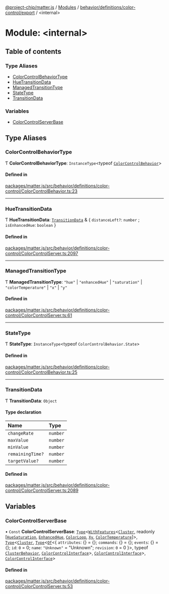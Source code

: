 [@project-chip/matter.js](../README.md) / [Modules](../modules.md) / [behavior/definitions/color-control/export](behavior_definitions_color_control_export.md) / \<internal\>

# Module: \<internal\>

## Table of contents

### Type Aliases

- [ColorControlBehaviorType](behavior_definitions_color_control_export._internal_.md#colorcontrolbehaviortype)
- [HueTransitionData](behavior_definitions_color_control_export._internal_.md#huetransitiondata)
- [ManagedTransitionType](behavior_definitions_color_control_export._internal_.md#managedtransitiontype)
- [StateType](behavior_definitions_color_control_export._internal_.md#statetype)
- [TransitionData](behavior_definitions_color_control_export._internal_.md#transitiondata)

### Variables

- [ColorControlServerBase](behavior_definitions_color_control_export._internal_.md#colorcontrolserverbase)

## Type Aliases

### ColorControlBehaviorType

Ƭ **ColorControlBehaviorType**: `InstanceType`\<typeof [`ColorControlBehavior`](behavior_definitions_color_control_export.md#colorcontrolbehavior)\>

#### Defined in

[packages/matter.js/src/behavior/definitions/color-control/ColorControlBehavior.ts:23](https://github.com/project-chip/matter.js/blob/5f71eedebdb9fa54338bde320c311bb359b7455d/packages/matter.js/src/behavior/definitions/color-control/ColorControlBehavior.ts#L23)

___

### HueTransitionData

Ƭ **HueTransitionData**: [`TransitionData`](behavior_definitions_color_control_export._internal_.md#transitiondata) & \{ `distanceLeft?`: `number` ; `isEnhancedHue`: `boolean`  }

#### Defined in

[packages/matter.js/src/behavior/definitions/color-control/ColorControlServer.ts:2097](https://github.com/project-chip/matter.js/blob/5f71eedebdb9fa54338bde320c311bb359b7455d/packages/matter.js/src/behavior/definitions/color-control/ColorControlServer.ts#L2097)

___

### ManagedTransitionType

Ƭ **ManagedTransitionType**: ``"hue"`` \| ``"enhancedHue"`` \| ``"saturation"`` \| ``"colorTemperature"`` \| ``"x"`` \| ``"y"``

#### Defined in

[packages/matter.js/src/behavior/definitions/color-control/ColorControlServer.ts:61](https://github.com/project-chip/matter.js/blob/5f71eedebdb9fa54338bde320c311bb359b7455d/packages/matter.js/src/behavior/definitions/color-control/ColorControlServer.ts#L61)

___

### StateType

Ƭ **StateType**: `InstanceType`\<typeof `ColorControlBehavior.State`\>

#### Defined in

[packages/matter.js/src/behavior/definitions/color-control/ColorControlBehavior.ts:25](https://github.com/project-chip/matter.js/blob/5f71eedebdb9fa54338bde320c311bb359b7455d/packages/matter.js/src/behavior/definitions/color-control/ColorControlBehavior.ts#L25)

___

### TransitionData

Ƭ **TransitionData**: `Object`

#### Type declaration

| Name | Type |
| :------ | :------ |
| `changeRate` | `number` |
| `maxValue` | `number` |
| `minValue` | `number` |
| `remainingTime?` | `number` |
| `targetValue?` | `number` |

#### Defined in

[packages/matter.js/src/behavior/definitions/color-control/ColorControlServer.ts:2089](https://github.com/project-chip/matter.js/blob/5f71eedebdb9fa54338bde320c311bb359b7455d/packages/matter.js/src/behavior/definitions/color-control/ColorControlServer.ts#L2089)

## Variables

### ColorControlServerBase

• `Const` **ColorControlServerBase**: [`Type`](../interfaces/behavior_cluster_export.ClusterBehavior.Type.md)\<[`WithFeatures`](cluster_export.ClusterComposer.md#withfeatures)\<[`Cluster`](../interfaces/cluster_export.ColorControl.Cluster.md), readonly [[`HueSaturation`](../enums/cluster_export.ColorControl.Feature.md#huesaturation), [`EnhancedHue`](../enums/cluster_export.ColorControl.Feature.md#enhancedhue), [`ColorLoop`](../enums/cluster_export.ColorControl.Feature.md#colorloop), [`Xy`](../enums/cluster_export.ColorControl.Feature.md#xy), [`ColorTemperature`](../enums/cluster_export.ColorControl.Feature.md#colortemperature)]\>, [`Type`](../interfaces/behavior_cluster_export.ClusterBehavior.Type.md)\<[`Cluster`](../interfaces/cluster_export.ColorControl.Cluster.md), [`Type`](../interfaces/behavior_cluster_export.ClusterBehavior.Type.md)\<[`Of`](../interfaces/cluster_export.ClusterType.Of.md)\<\{ `attributes`: {} = \{}; `commands`: {} = \{}; `events`: {} = \{}; `id`: ``0`` = 0; `name`: ``"Unknown"`` = "Unknown"; `revision`: ``0`` = 0 }\>, typeof [`ClusterBehavior`](behavior_cluster_export.ClusterBehavior.md), [`ColorControlInterface`](behavior_definitions_color_control_export.md#colorcontrolinterface)\>, [`ColorControlInterface`](behavior_definitions_color_control_export.md#colorcontrolinterface)\>, [`ColorControlInterface`](behavior_definitions_color_control_export.md#colorcontrolinterface)\>

#### Defined in

[packages/matter.js/src/behavior/definitions/color-control/ColorControlServer.ts:53](https://github.com/project-chip/matter.js/blob/5f71eedebdb9fa54338bde320c311bb359b7455d/packages/matter.js/src/behavior/definitions/color-control/ColorControlServer.ts#L53)

